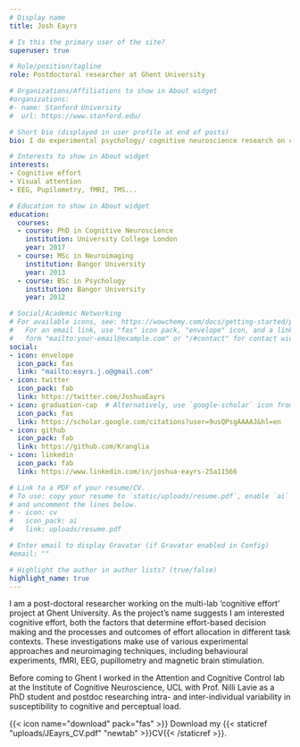 ```yaml
---
# Display name
title: Josh Eayrs

# Is this the primary user of the site?
superuser: true

# Role/position/tagline
role: Postdoctoral researcher at Ghent University

# Organizations/Affiliations to show in About widget
#organizations:
#- name: Stanford University
#  url: https://www.stanford.edu/

# Short bio (displayed in user profile at end of posts)
bio: I do experimental psychology/ cognitive neuroscience research on cognitive effort, visual attention and working memory

# Interests to show in About widget
interests:
- Cognitive effort
- Visual attention
- EEG, Pupilometry, fMRI, TMS...

# Education to show in About widget
education:
  courses:
  - course: PhD in Cognitive Neuroscience
    institution: University College London
    year: 2017
  - course: MSc in Neuroimaging
    institution: Bangor University
    year: 2013
  - course: BSc in Psychology
    institution: Bangor University
    year: 2012

# Social/Academic Networking
# For available icons, see: https://wowchemy.com/docs/getting-started/page-builder/#icons
#   For an email link, use "fas" icon pack, "envelope" icon, and a link in the
#   form "mailto:your-email@example.com" or "/#contact" for contact widget.
social:
- icon: envelope
  icon_pack: fas
  link: "mailto:eayrs.j.o@gmail.com"
- icon: twitter
  icon_pack: fab
  link: https://twitter.com/JoshuaEayrs
- icon: graduation-cap  # Alternatively, use `google-scholar` icon from `ai` icon pack
  icon_pack: fas
  link: https://scholar.google.com/citations?user=9usQPsgAAAAJ&hl=en
- icon: github
  icon_pack: fab
  link: https://github.com/Kranglia
- icon: linkedin
  icon_pack: fab
  link: https://www.linkedin.com/in/joshua-eayrs-25a11566

# Link to a PDF of your resume/CV.
# To use: copy your resume to `static/uploads/resume.pdf`, enable `ai` icons in `params.toml`,
# and uncomment the lines below.
# - icon: cv
#   icon_pack: ai
#   link: uploads/resume.pdf

# Enter email to display Gravatar (if Gravatar enabled in Config)
#email: ""

# Highlight the author in author lists? (true/false)
highlight_name: true
---
```


I am a post-doctoral researcher working on the multi-lab ‘cognitive effort’ project at Ghent University. As the project’s name suggests I am interested cognitive effort, both the factors that determine effort-based decision making and the processes and outcomes of effort allocation in different task contexts. These investigations make use of various experimental approaches and neuroimaging techniques, including behavioural experiments, fMRI, EEG, pupillometry and magnetic brain stimulation.

Before coming to Ghent I worked in the Attention and Cognitive Control lab at the Institute of Cognitive Neuroscience, UCL with Prof. Nilli Lavie as a PhD student and postdoc researching intra- and inter-individual variability in susceptibility to cognitive and perceptual load.

{{< icon name="download" pack="fas" >}} Download my {{< staticref "uploads/JEayrs_CV.pdf" "newtab" >}}CV{{< /staticref >}}.
